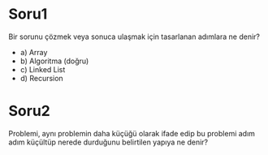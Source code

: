 Soru1
======

Bir sorunu çözmek veya sonuca ulaşmak için tasarlanan adımlara ne denir?
* a) Array
* b) Algoritma (doğru)
* c) Linked List
* d) Recursion

Soru2
======

Problemi, aynı problemin daha küçüğü olarak ifade edip bu problemi adım adım küçültüp nerede durduğunu belirtilen yapıya ne denir?


